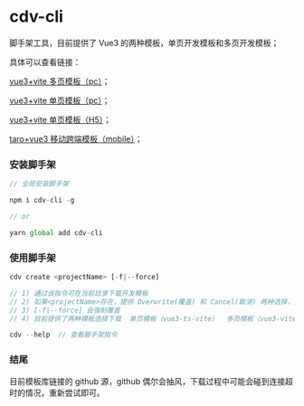 # cdv-cli

脚手架工具，目前提供了 Vue3 的两种模板，单页开发模板和多页开发模板；

具体可以查看链接：

[vue3+vite 多页模板（pc）](https://github.com/dv-cli/vue3-vite-multiple-page)；

[vue3+vite 单页模板（pc）](https://github.com/dv-cli/vue3-ts-vite)；

[vue3+vite 单页模板（H5）](https://github.com/dv-cli/vue3-ts-vite-h5)；

[taro+vue3 移动跨端模板（mobile）](https://github.com/dv-cli/taro-vue3)；

### 安装脚手架

```javascript
// 全局安装脚手架

npm i cdv-cli -g

// or

yarn global add cdv-cli

```

### 使用脚手架

```javascript
cdv create <projectName> [-f|--force]

// 1) 通过该指令可在当前目录下载开发模板
// 2) 如果<projectName>存在，提供 Overwrite(覆盖) 和 Cancel(取消) 两种选择，选择Overwrite，则覆盖
// 3) [-f|--force] 会强制覆盖
// 4) 目前提供了两种模板选择下载  单页模板（vue3-ts-vite）  多页模板（vue3-vite-multiple-page）

cdv --help  // 查看脚手架指令
```

### 结尾

目前模板库链接的 github 源，github 偶尔会抽风，下载过程中可能会碰到连接超时的情况，重新尝试即可。
